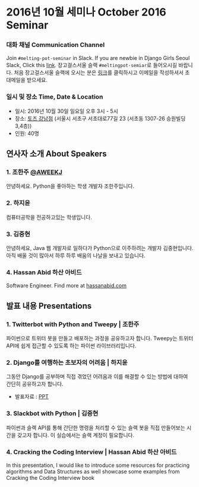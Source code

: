 # 2016년 10월 세미나 October 2016 Seminar

### 대화 채널 Communication Channel
Join `#melting-pot-seminar` in Slack.
If you are newbie in Django Girls Seoul Slack, Click this [link](
http://djangogirlsseoulslackin.herokuapp.com/
).
장고걸스서울 슬랙 `#meltingpot-semiar`로 들어오시길 바랍니다.
처음 장고걸스서울 슬랙에 오시는 분은 [링크](slack.djangogirlsseoul.org)를 클릭하시고 이메일을 작성하셔서 초대메일을 받으세요.

### 일시 및 장소 Time, Date & Location
* 일시: 2016년 10월 30일 일요일 오후 3시 - 5시
* 장소: [토즈 강남점](http://www.toz.co.kr/branch/main/index.htm?id=10) (서울시 서초구 서초대로77길 23 (서초동 1307-26 승원빌딩 3,4층))
* 인원: 40명

## 연사자 소개 About Speakers
### 1. 조한주 [@AWEEKJ](https://github.com/AWEEKJ)
 안녕하세요. Python을 좋아하는 학생 개발자 조한주입니다.
### 2. 하지윤
 컴퓨터공학을 전공하고있는 학생입니다.
### 3. 김중현
 안녕하세요, Java 웹 개발자로 일하다가 Python으로 이주하려는 개발자 김중현입니다. 아직 배울 것이 많아서 하루 하루 배움의 나날을 보내고 있습니다.
### 4. Hassan Abid 하산 아비드
 Software Engineer. Find more at [hassanabid.com](https://www.hassanabid.com)


## 발표 내용 Presentations
### 1. Twitterbot with Python and Tweepy | 조한주
 파이썬으로 트위터 봇을 만들고 배포하는 과정을 공유하고자 합니다. Tweepy는 트위터 API에 쉽게 접근할 수 있도록 하는 파이썬 라이브러리입니다.
### 2. Django를 여행하는 초보자의 어려움 | 하지윤
 그동안 Django를 공부하며 직접 겪었던 어려움과 이를 해결할 수 있는 방법에 대하여
 간단히 공유하고자 합니다.
 * 발표자료 : [PPT](https://drive.google.com/file/d/0B5acoZNCGpvrV0g5MzlNNWQyY1E/view?usp=sharing)
### 3. Slackbot with Python | 김중현
 파이썬과 슬랙 API를 통해 간단한 명령을 처리할 수 있는 슬랙 봇을 직접 만들어보는 시간을 갖고자 합니다.
 이 실습에서는 슬랙 계정이 필요합니다.
### 4. Cracking the Coding Interview | Hassan Abid 하산 아비드
 In this presentation, I would like to introduce some resources for practicing algorithms and Data Structures as well showcase some examples from Cracking the Coding Interview book
